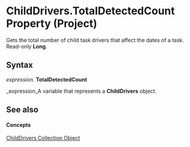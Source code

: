 
# ChildDrivers.TotalDetectedCount Property (Project)

Gets the total number of child task drivers that affect the dates of a task. Read-only  **Long**.


## Syntax

 _expression_. **TotalDetectedCount**

 _expression_A variable that represents a  **ChildDrivers** object.


## See also


#### Concepts


 [ChildDrivers Collection Object](5260ab69-f81a-3466-c969-d84a2c60551e.md)
